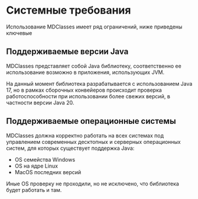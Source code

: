 # Системные требования

Использование MDClasses имеет ряд ограничений, ниже приведены ключевые

## Поддерживаемые версии Java

MDClasses представляет собой Java библиотеку, соответственно ее использование возможно в приложения, использующих JVM.

На данный момент библиотека разрабатывается с использованием Java 17, но в рамках сборочных конвейеров происходит проверка работоспособности при использовании более свежих версий, в частности версии Java 20.

## Поддерживаемые операционные системы

MDClasses должна корректно работать на всех системах под управлением современных десктопных и серверных операционных систем, для которых существует поддержка Java:

- OS семейства Windows
- OS на ядре Linux
- MacOS последних версий

Иные OS проверку не проходили, но не исключено, что библиотека будет работать и там.
